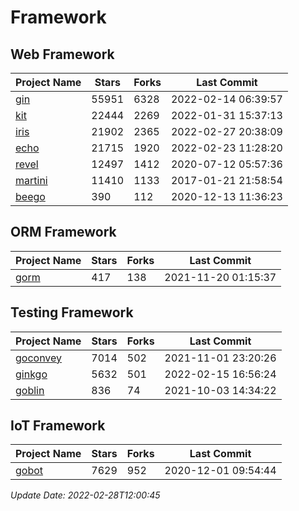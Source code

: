 # Framework

## Web Framework
| Project Name | Stars | Forks | Last Commit |
| ------------ | ----- | ----- | ----------- |
| [gin](https://github.com/gin-gonic/gin) | 55951 | 6328 | 2022-02-14 06:39:57 |
| [kit](https://github.com/go-kit/kit) | 22444 | 2269 | 2022-01-31 15:37:13 |
| [iris](https://github.com/kataras/iris) | 21902 | 2365 | 2022-02-27 20:38:09 |
| [echo](https://github.com/labstack/echo) | 21715 | 1920 | 2022-02-23 11:28:20 |
| [revel](https://github.com/revel/revel) | 12497 | 1412 | 2020-07-12 05:57:36 |
| [martini](https://github.com/go-martini/martini) | 11410 | 1133 | 2017-01-21 21:58:54 |
| [beego](https://github.com/astaxie/beego) | 390 | 112 | 2020-12-13 11:36:23 |

## ORM Framework
| Project Name | Stars | Forks | Last Commit |
| ------------ | ----- | ----- | ----------- |
| [gorm](https://github.com/jinzhu/gorm) | 417 | 138 | 2021-11-20 01:15:37 |

## Testing Framework
| Project Name | Stars | Forks | Last Commit |
| ------------ | ----- | ----- | ----------- |
| [goconvey](https://github.com/smartystreets/goconvey) | 7014 | 502 | 2021-11-01 23:20:26 |
| [ginkgo](https://github.com/onsi/ginkgo) | 5632 | 501 | 2022-02-15 16:56:24 |
| [goblin](https://github.com/franela/goblin) | 836 | 74 | 2021-10-03 14:34:22 |

## IoT Framework
| Project Name | Stars | Forks | Last Commit |
| ------------ | ----- | ----- | ----------- |
| [gobot](https://github.com/hybridgroup/gobot) | 7629 | 952 | 2020-12-01 09:54:44 |

*Update Date: 2022-02-28T12:00:45*